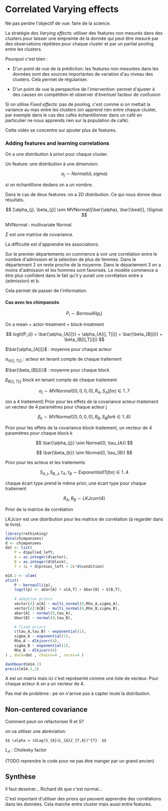 # Correlated Varying effects

Ne pas perdre l'objectif de vue: faire de la science.

La stratégie des *Varying effects*: utiliser des features non mesurés dans des clusters pour laisser une empreinte de la donnée qui peut être mesuré par des observations répétées pour chaque cluster et par un partial pooling entre les clusters.

Pourquoi c'est bien : 

- D'un point de vue de la prédiction: les features non mesurées dans les données sont des sources importantes de variation d'au niveau des clusters. Cela permet de régulariser. 

- D'un point de vue la perspective de l'intervention: permet d'ajuster à des causes en compétition et observer d'éventuel facteur de confusion   

Si on utilise *Fixed effects*: pas de pooling, c'est comme si on mettait la variance au max entre les clusters (on apprend rien entre chaque cluster, par exemple dans le cas des cafés échantillonner dans un café en particulier ne nous apprends rien sur la population de café).

Cette vidéo se concentre sur ajouter plus de features.

### Adding features and learning correlations

On a une distribution à priori pour chaque cluster.

Un feature: une distribution à une dimension: 

$$ \alpha_{j} \sim  Normal(\bar{\alpha}, sigma) $$

si on échantillone dedans on a un nombre.

Dans le cas de deux features: on a 2D distribution. Ce qui nous donne deux résultats.

$$ [\alpha_{j}, \beta_{j}] \sim MVNormal([\bar{\alpha}, \bar{\beat}], \Sigma) $$

MVNormal : multivariate Normal

$\Sigma$ est une matrice de covariance.

La difficulté est d'apprendre les associations.  

Sur le premier départements on commence à voir une corrélation entre le nombre d'admission et la sélection de plus de femmes. Dans le département 2 on reste proche de la moyenne. Dans le département 3 on a moins d'admission et les hommes sont favorisés. Le modèle commence a être plus confident dans le fait qu'il y aurait une corrélation entre a (admission) et b.

Cela permet de passer de l'information. 

#### Cas avec les chimpanzés

$$ P_{i} \sim Bernouilli(p_{i}) $$

On a mean + actor-treatment + block-treatment 

$$ logit(P_{i} =  \bar{\alpha_{A[i]}} + \alpha_{A[i], T[i]} + \bar{\beta_{B[i]}} + \beta_{B[i],T[i]}) $$


$\bar{\alpha_{A[i]}$ : moyenne pour chaque acteur

$\alpha_{A[i], T[i]}$ : acteur en tenant compte de chaque traitement

$\bar{\beta_{B[i]}}$ : moyenne pour chaque block

$\beta_{B[i],T[i]}$ block en tenant compte de chaque traitement

$$ \alpha_{j} \sim MVNormal([0,0,0,0], R_{A}, S_{A}) for j \in 1..7   $$

(on a 4 traitement) Prior pour les effets de la covariance acteur-traitement un vecteur de 4 paramètres pour chaque acteur j

$$ \beta_{k} \sim MVNormal([0,0,0,0], R_{B}, S_{B} for k \in 1..6) $$

Prior pour les effets de la covariance block-traitement, un vecteur de 4 paramètres pour chaque block k

$$ \bar{\alpha_{j}} \sim Normal(0, \tau_{A})  $$

$$ \bar{\beta_{k}} \sim Normal(0, \tau_{B})  $$

Prior pour les acteus et les traitements 

$$ S_{A,j}, S_{B,J}, \tau_{A}, \tau_{B} \sim Exponential(1) for j \in 1..4  $$

chaque écart type prend le même prior, une écart type pour chaque traitement

$$R_{A}, R_{B} \sim LKJcorr(4) $$ 

Prior de la matrice de corrélation

LKJcorr est une distribution pour les matrice de corrélation (à regarder dans le livre).

``` R
library(rethinking)
data(chimpanzees)
d <- chimpanzees
dat <- list(
    P = d$pulled_left,
    A = as.integer(d$actor),
    B = as.integer(d$block),
    T = 1L + d$prosoc_left + 2L*d$condition)

m14.2 <- ulam(
alist(
    P ~ bernoulli(p),
    logit(p) <- abar[A] + a[A,T] + bbar[B] + b[B,T],
    
    # adaptive priors
    vector[4]:a[A] ~ multi_normal(0,Rho_A,sigma_A),
    vector[4]:b[B] ~ multi_normal(0,Rho_B,sigma_B),
    abar[A] ~ normal(0,tau_A),
    bbar[B] ~ normal(0,tau_B),

    # fixed priors
    c(tau_A,tau_B) ~ exponential(1),
    sigma_A ~ exponential(1),
    Rho_A ~ dlkjcorr(4),
    sigma_B ~ exponential(1),
    Rho_B ~ dlkjcorr(4)
) , data=dat , chains=4 , cores=4 )

dashboard(m14.2)
precis(m14.2,3)
```

A est un matrix mais ici c'est représenté comme une liste de vecteur. Pour chaque acteur A on a un vecteur de 4.

Pas mal de problème : pe on n'arrive pas à capter toute la distribution.


## Non-centered covariance

Comment peut-on refactoriser R et S?

on va utiliser une abréviation:

    $$ \alpha = (diag(S_{A})L_{A}Z_{T,A})^{T}  $$

$L_{A}$ : Cholesky factor

(TODO reprendre le code pour ne pas être manger par un grand ancien)

## Synthèse

Il faut dessiner... Richard dit que c'est normal... 

C'est important  d'utiliser des priors qui peuvent apprendre des corrélations dans les données. Cela marche entre cluster mais aussi entre features.  
